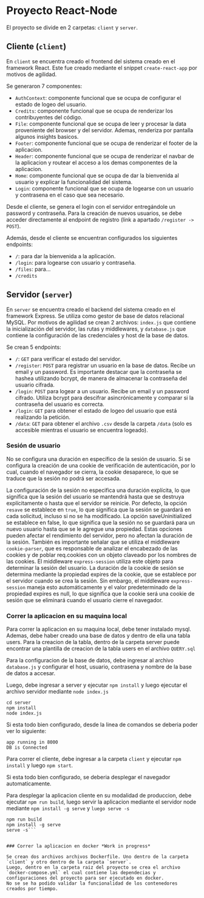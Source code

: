 # Proyecto React-Node

El proyecto se divide en 2 carpetas: `client` y `server`.

## Cliente (`client`)

En `client` se encuentra creado el frontend del sistema creado en el framework React. Este fue creado mediante el snippet `create-react-app` por motivos de agilidad.

Se generaron 7 componentes:

- `AuthContext`: componente funcional que se ocupa de configurar el estado de logeo del usuario.
- `Credits`: componente funcional que se ocupa de renderizar los contribuyentes del código.
- `File`: componente funcional que se ocupa de leer y procesar la data proveniente del browser y del servidor. Ademas, renderiza por pantalla algunos insights basicos.
- `Footer`: componente funcional que se ocupa de renderizar el footer de la aplicacion.
- `Header`: componente funcional que se ocupa de renderizar el navbar de la aplicacion y routear el acceso a los demas componentes de la aplicacion.
- `Home`: componente funcional que se ocupa de dar la bienvenida al usuario y explicar la funcionalidad del sistema.
- `Login`: componente funcional que se ocupa de logearse con un usuario y contrasena en el caso que sea necesario.

Desde el cliente, se genera el login con el servidor entregándole un password y contraseña. Para la creación de nuevos usuarios, se debe acceder directamente al endpoint de registro (link a apartado `/register -> POST`).

Además, desde el cliente se encuentran configurados los siguientes endpoints:

- `/`: para dar la bienvenida a la aplicación.
- `/login`: para logearse con usuario y contraseña.
- `/files`: para...
- `/credits`

## Servidor (`server`)

En `server` se encuentra creado el backend del sistema creado en el framework Express. Se utiliza como gestor de base de datos relacional MySQL. Por motivos de agilidad se crean 2 archivos: `index.js` que contiene la inicialización del servidor, las rutas y middlewares, y `database.js` que contiene la configuración de las credenciales y host de la base de datos.

Se crean 5 endpoints:

- `/`: `GET` para verificar el estado del servidor.
- `/register`: `POST` para registrar un usuario en la base de datos. Recibe un email y un password. Es importante destacar que la contraseña se hashea utilizando bcrypt, de manera de almacenar la contraseña del usuario cifrada.
- `/login`: `POST` para logear a un usuario. Recibe un email y un password cifrado. Utiliza bcrypt para descifrar asincrónicamente y comparar si la contraseña del usuario es correcta.
- `/login`: `GET` para obtener el estado de logeo del usuario que está realizando la petición.
- `/data`: `GET` para obtener el archivo `.csv` desde la carpeta `/data` (solo es accesible mientras el usuario se encuentra logeado).

### Sesión de usuario

No se configura una duración en específico de la sesión de usuario. Si se configura la creación de una cookie de verificación de autenticación, por lo cual, cuando el navegador se cierra, la cookie desaparece, lo que se traduce que la sesión no podrá ser accesada.

La configuración de la sesión no especifica una duración explícita, lo que significa que la sesión del usuario se mantendrá hasta que se destruya explícitamente o hasta que el servidor se reinicie.
Por defecto, la opción `resave` se establece en `true`, lo que significa que la sesión se guardará en cada solicitud, incluso si no se ha modificado. La opción saveUninitialized se establece en false, lo que significa que la sesión no se guardará para un nuevo usuario hasta que se le agregue una propiedad. Estas opciones pueden afectar el rendimiento del servidor, pero no afectan la duración de la sesión.
También es importante señalar que se utiliza el middleware `cookie-parser`, que es responsable de analizar el encabezado de las cookies y de poblar req.cookies con un objeto claveado por los nombres de las cookies. El middleware `express-session` utiliza este objeto para determinar la sesión del usuario. La duración de la cookie de sesión se determina mediante la propiedad expires de la cookie, que se establece por el servidor cuando se crea la sesión. Sin embargo, el middleware `express-session` maneja esto automáticamente y el valor predeterminado de la propiedad expires es null, lo que significa que la cookie será una cookie de sesión que se eliminará cuando el usuario cierre el navegador.

### Correr la aplicacion en su maquina local

Para correr la aplicacion en su maquina local, debe tener instalado mysql. Ademas, debe haber creado una base de datos y dentro de ella una tabla users. Para la creacion de la tabla, dentro de la carpeta server puede encontrar una plantilla de creacion de la tabla users en el archivo `QUERY.sql`

Para la configuracion de la base de datos, debe ingresar al archivo `database.js` y configurar el host, usuario, contrasena y nombre de la base de datos a accesar.

Luego, debe ingresar a server y ejecutar `npm install` y luego ejecutar el archivo servidor mediante `node index.js`
```
cd server
npm install
node index.js
```

Si esta todo bien configurado, desde la linea de comandos se deberia poder ver lo siguiente:
```
app running in 8000
DB is Connected
```

Para correr el cliente, debe ingresar a la carpeta `client` y ejecutar `npm install` y luego `npm start`.

Si esta todo bien configurado, se deberia desplegar el navegador automaticamente.

Para desplegar la aplicacion cliente en su modalidad de produccion, debe ejecutar `npm run build`, luego servir la aplicacion mediante el servidor node mediante `npm install -g serve` y `luego serve -s`
```cd client
npm run build
npm install -g serve
serve -s```


### Correr la aplicacion en docker *Work in progress*

Se crean dos archivos archivos Dockerfile. Uno dentro de la carpeta `client` y otro dentro de la carpeta `server`.
Luego, dentro en la carpeta raiz del proyecto se crea el archivo `docker-compose.yml` el cual contiene las dependecias y configuraciones del proyecto para ser ejecutado en docker.
No se se ha podido validar la funcionalidad de los contenedores creados por tiempo. 
